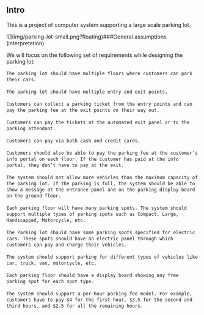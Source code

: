 

## Intro
This is a project of computer system supporting a large scale parking lot.
<div style="float:left">
    ![](img/parking-lot-small.png?floating)
</div> 


###General assumptions (interpretation)

We will focus on the following set of requirements while designing the parking lot:

    The parking lot should have multiple floors where customers can park their cars.

    The parking lot should have multiple entry and exit points.

    Customers can collect a parking ticket from the entry points and can pay the parking fee at the exit points on their way out.

    Customers can pay the tickets at the automated exit panel or to the parking attendant.

    Customers can pay via both cash and credit cards.

    Customers should also be able to pay the parking fee at the customer’s info portal on each floor. If the customer has paid at the info portal, they don’t have to pay at the exit.

    The system should not allow more vehicles than the maximum capacity of the parking lot. If the parking is full, the system should be able to show a message at the entrance panel and on the parking display board on the ground floor.

    Each parking floor will have many parking spots. The system should support multiple types of parking spots such as Compact, Large, Handicapped, Motorcycle, etc.

    The Parking lot should have some parking spots specified for electric cars. These spots should have an electric panel through which customers can pay and charge their vehicles.

    The system should support parking for different types of vehicles like car, truck, van, motorcycle, etc.

    Each parking floor should have a display board showing any free parking spot for each spot type.

    The system should support a per-hour parking fee model. For example, customers have to pay $4 for the first hour, $3.5 for the second and third hours, and $2.5 for all the remaining hours.
